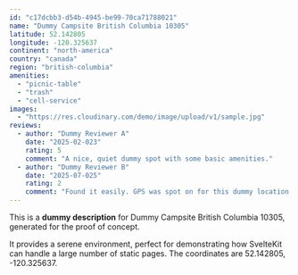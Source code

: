 ```yaml
---
id: "c17dcbb3-d54b-4945-be99-70ca71788021"
name: "Dummy Campsite British Columbia 10305"
latitude: 52.142805
longitude: -120.325637
continent: "north-america"
country: "canada"
region: "british-columbia"
amenities:
  - "picnic-table"
  - "trash"
  - "cell-service"
images:
  - "https://res.cloudinary.com/demo/image/upload/v1/sample.jpg"
reviews:
  - author: "Dummy Reviewer A"
    date: "2025-02-023"
    rating: 5
    comment: "A nice, quiet dummy spot with some basic amenities."
  - author: "Dummy Reviewer B"
    date: "2025-07-025"
    rating: 2
    comment: "Found it easily. GPS was spot on for this dummy location."
---
```


This is a **dummy description** for Dummy Campsite British Columbia 10305, generated for the proof of concept.

It provides a serene environment, perfect for demonstrating how SvelteKit can handle a large number of static pages. The coordinates are 52.142805, -120.325637.
